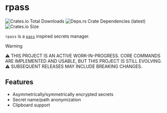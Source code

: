 # rpass

![Crates.io Total Downloads](https://img.shields.io/crates/d/rpass)
![Deps.rs Crate Dependencies (latest)](https://img.shields.io/deps-rs/rpass/latest)
![Crates.io Size](https://img.shields.io/crates/size/rpass)

`rpass` is a [`pass`](https://www.passwordstore.org/) inspired secrets manager.

> [!WARNING]
> ⚠️ THIS PROJECT IS AN ACTIVE WORK-IN-PROGRESS.
> CORE COMMANDS ARE IMPLEMENTED AND USABLE, BUT THIS PROJECT IS STILL EVOLVING.
> ⚠️ SUBSEQUENT RELEASES MAY INCLUDE BREAKING CHANGES.

## Features

- Asymmetrically/symmetrically encrypted secrets
- Secret name/path anonymization
- Clipboard support
